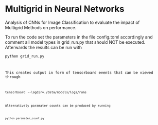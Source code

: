 # Multigrid in Neural Networks
Analysis of CNNs for Image Classification to evaluate the impact of Multigrid Methods on performance.

To run the code set the parameters in the file config.toml accordingly and comment all model types in grid_run.py that should NOT be executed.
Afterwards the results can be run with

<code>python grid_run.py

This creates output in form of tensorboard events that can be viewed through

<code>tensorboard --logdir=./data/models/logs/runs

Alternatively paramater counts can be produced by running

<code>python parameter_count.py
